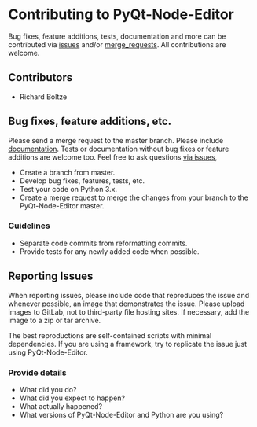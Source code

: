 # Contributing to PyQt-Node-Editor

Bug fixes, feature additions, tests, documentation and more can be contributed 
via [issues](https://gitlab.com/pavel.krupala/pyqt-node-editor/issues) and/or [merge_requests](https://gitlab.com/pavel.krupala/pyqt-node-editor/merge_requests). All contributions are welcome.

## Contributors

- Richard Boltze 

## Bug fixes, feature additions, etc.

Please send a merge request to the master branch. Please include [documentation](https://pyqt-node-editor.readthedocs.io/en/latest/). Tests or documentation without bug fixes or feature additions are welcome too. Feel free to ask questions [via issues](https://gitlab.com/pavel.krupala/pyqt-node-editor/issues/new), 

- Create a branch from master.
- Develop bug fixes, features, tests, etc.
- Test your code on Python 3.x. 
- Create a merge request to merge the changes from your branch to the PyQt-Node-Editor master.

### Guidelines

- Separate code commits from reformatting commits.
- Provide tests for any newly added code when possible.

## Reporting Issues

When reporting issues, please include code that reproduces the issue and whenever possible, an image that demonstrates the issue. Please upload images to GitLab, not to third-party file hosting sites. If necessary, add the image to a zip or tar archive.

The best reproductions are self-contained scripts with minimal dependencies. If you are using a framework, try to replicate the issue just using PyQt-Node-Editor.

### Provide details

- What did you do?
- What did you expect to happen?
- What actually happened?
- What versions of PyQt-Node-Editor and Python are you using?

